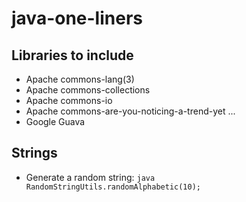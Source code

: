 java-one-liners
===============

## Libraries to include
* Apache commons-lang(3)
* Apache commons-collections
* Apache commons-io
* Apache commons-are-you-noticing-a-trend-yet ...
* Google Guava 

## Strings
* Generate a random string: ``` java RandomStringUtils.randomAlphabetic(10); ```
